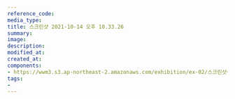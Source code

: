 ```yaml
---
reference_code:
media_type:
title: 스크린샷 2021-10-14 오후 10.33.26
summary:
image:
description:
modified_at:
created_at:
components:
- https://wwm3.s3.ap-northeast-2.amazonaws.com/exhibition/ex-02/스크린샷+2021-10-14+오후+10.33.26.png
tags:
-
---
```

